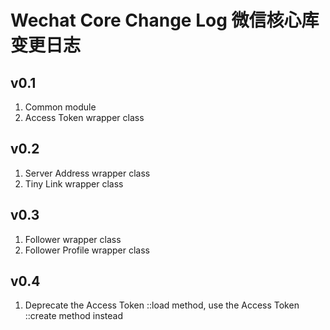 # Wechat Core Change Log 微信核心库变更日志

## v0.1
1. Common module
2. Access Token wrapper class

## v0.2
1. Server Address wrapper class
2. Tiny Link wrapper class

## v0.3
1. Follower wrapper class
2. Follower Profile wrapper class

## v0.4
1. Deprecate the Access Token ::load method, use the Access Token ::create method instead

